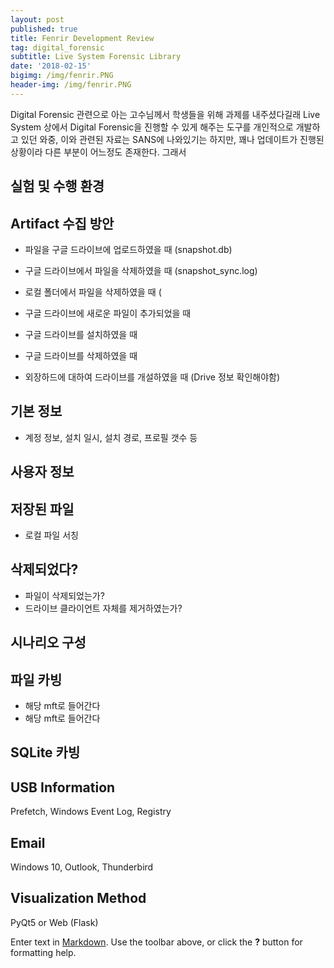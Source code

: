 ```yaml
---
layout: post
published: true
title: Fenrir Development Review
tag: digital_forensic
subtitle: Live System Forensic Library
date: '2018-02-15'
bigimg: /img/fenrir.PNG
header-img: /img/fenrir.PNG
---
```

Digital Forensic 관련으로 아는 고수님께서 학생들을 위해 과제를 내주셨다길래 Live System 상에서 Digital Forensic을 진행할 수 있게 해주는 도구를 개인적으로 개발하고 있던 와중, 이와 관련된 자료는 SANS에 나와있기는 하지만, 꽤나 업데이트가 진행된 상황이라 다른 부분이 어느정도 존재한다. 그래서 

## 실험 및 수행 환경

## Artifact 수집 방안

- 파일을 구글 드라이브에 업로드하였을 때 (snapshot.db)
- 구글 드라이브에서 파일을 삭제하였을 때 (snapshot_sync.log)
- 로컬 폴더에서 파일을 삭제하였을 때 (
- 구글 드라이브에 새로운 파일이 추가되었을 때
- 구글 드라이브를 설치하였을 때
- 구글 드라이브를 삭제하였을 때

- 외장하드에 대하여 드라이브를 개설하였을 때 (Drive 정보 확인해야함)

## 기본 정보

- 계정 정보, 설치 일시, 설치 경로, 프로필 갯수 등

## 사용자 정보



## 저장된 파일

- 로컬 파일 서칭

## 삭제되었다?

- 파일이 삭제되었는가?
- 드라이브 클라이언트 자체를 제거하였는가?

## 시나리오 구성


## 파일 카빙

- 해당 mft로 들어간다
- 해당 mft로 들어간다

## SQLite 카빙

## USB Information

Prefetch, Windows Event Log, Registry

## Email

Windows 10, Outlook, Thunderbird

## Visualization Method

PyQt5 or Web (Flask)

Enter text in [Markdown](http://daringfireball.net/projects/markdown/). Use the toolbar above, or click the **?** button for formatting help.
